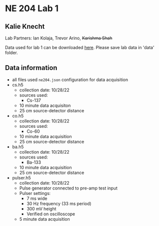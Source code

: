 # NE 204 Lab 1
## Kalie Knecht
Lab Partners: Ian Kolaja, Trevor Arino, <s>Karishma Shah</s>

Data used for lab 1 can be downloaded [here](https://drive.google.com/drive/folders/17KCtdw0pnYLPe2_8L5wQfc0XqgJNOaZC?usp=sharing). Please save lab data in 'data' folder.

## Data information
* all files used `ne204.json` configuration for data acquisition
* cs.h5
    * collection date: 10/28/22
    * sources used:
        * Cs-137
    * 10 minute data acquisiton
    * 25 cm source-detector distance
* co.h5
    * collection date: 10/28/22
    * sources used:
        * Co-60
    * 10 minute data acquisition
    * 25 cm source-detector distance
* ba.h5
    * collection date: 10/28/22
    * sources used:
        * Ba-133
    * 10 minute data acquisition
    * 25 cm source-detector distance
* pulser.h5
    * collection date: 10/28/22
    * Pulse generator connected to pre-amp test input
    * Pulser settings:
        * 7 ms wide
        * 30 Hz frequency (33 ms period)
        * 300 mV height
        * Verified on oscilloscope
    * 5 minute data acquisition
